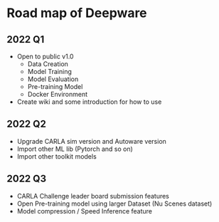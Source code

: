 # Road map of Deepware

## 2022 Q1

*  Open to public v1.0
   *  Data Creation
   *  Model Training
   *  Model Evaluation
   *  Pre-training Model
   *  Docker Environment
*  Create wiki and some introduction for how to use

## 2022 Q2

*  Upgrade CARLA sim version and Autoware version
*  Import other ML lib (Pytorch and so on)
*  Import other toolkit models

## 2022 Q3

*  CARLA Challenge leader board submission features
*  Open Pre-training model using larger Dataset (Nu Scenes dataset)
*  Model compression / Speed Inference feature
